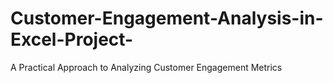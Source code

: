 # Customer-Engagement-Analysis-in-Excel-Project-
A Practical Approach to Analyzing Customer Engagement Metrics
